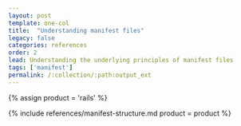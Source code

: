 ```yaml
---
layout: post
template: one-col
title:  "Understanding manifest files"
legacy: false
categories: references
order: 2
lead: Understanding the underlying principles of manifest files
tags: ['manifest']
permalink: /:collection/:path:output_ext
---
```


{% assign product = 'rails' %}

{% include references/manifest-structure.md product = product %}